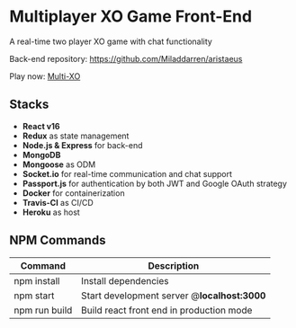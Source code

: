 # Multiplayer XO Game Front-End

A real-time two player XO game with chat functionality

Back-end repository:
https://github.com/Miladdarren/aristaeus

Play now:
[Multi-XO](https://melanthios.herokuapp.com)

## Stacks

- **React v16**
- **Redux** as state management
- **Node.js & Express** for back-end
- **MongoDB**
- **Mongoose** as ODM
- **Socket.io** for real-time communication and chat support
- **Passport.js** for authentication by both JWT and Google OAuth strategy
- **Docker** for containerization
- **Travis-CI** as CI/CD
- **Heroku** as host

## NPM Commands

| Command       | Description                                  |
| ------------- | -------------------------------------------- |
| npm install   | Install dependencies                         |
| npm start     | Start development server @**localhost:3000** |
| npm run build | Build react front end in production mode     |
